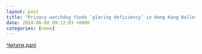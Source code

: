 ```yaml
---
layout: post
title: "Privacy watchdog finds ’glaring deficiency’ in Hong Kong Ballet’s cybersecurity | South China Morning Post"
date: 2024-08-08 09:12:03 +0000
categories: [news]
---
```


[Читати далі](https://www.scmp.com/news/hong-kong/society/article/3273703/privacy-watchdog-finds-glaring-deficiency-hong-kong-ballets-cybersecurity)
